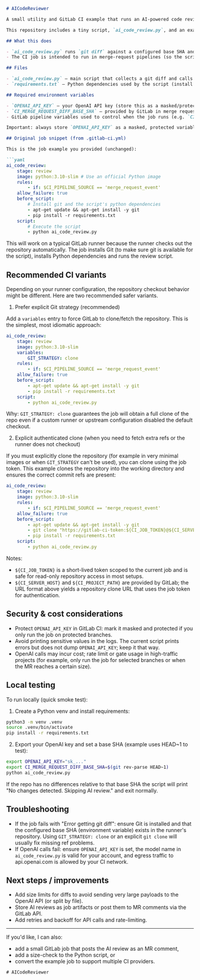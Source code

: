```markdown
# AICodeReviewer

A small utility and GitLab CI example that runs an AI-powered code review (via OpenAI) on the current merge request diff.

This repository includes a tiny script, `ai_code_review.py`, and an example GitLab CI job (`ai_code_review`) that shows how to run it inside your pipeline.

## What this does

- `ai_code_review.py` runs `git diff` against a configured base SHA and sends the diff to the OpenAI Chat API to produce a concise code review.
- The CI job is intended to run in merge-request pipelines (so the script can analyze the MR diff).

## Files

- `ai_code_review.py` — main script that collects a git diff and calls the OpenAI API.
- `requirements.txt` — Python dependencies used by the script (install in the job or locally).

## Required environment variables

- `OPENAI_API_KEY` — your OpenAI API key (store this as a masked/protected GitLab CI variable).
- `CI_MERGE_REQUEST_DIFF_BASE_SHA` — provided by GitLab in merge request pipelines; used to compute the diff base.
- GitLab pipeline variables used to control when the job runs (e.g. `CI_PIPELINE_SOURCE`).

Important: always store `OPENAI_API_KEY` as a masked, protected variable in GitLab CI and avoid printing it to job logs.

## Original job snippet (from .gitlab-ci.yml)

This is the job example you provided (unchanged):

```yaml
ai_code_review:
	stage: review
	image: python:3.10-slim # Use an official Python image
	rules:
		- if: $CI_PIPELINE_SOURCE == 'merge_request_event'
	allow_failure: true
	before_script:
		# Install git and the script's python dependencies
		- apt-get update && apt-get install -y git
		- pip install -r requirements.txt
	script:
		# Execute the script
		- python ai_code_review.py
```

This will work on a typical GitLab runner because the runner checks out the repository automatically. The job installs Git (to make sure git is available for the script), installs Python dependencies and runs the review script.

## Recommended CI variants

Depending on your runner configuration, the repository checkout behavior might be different. Here are two recommended safer variants.

1) Prefer explicit Git strategy (recommended)

Add a `variables` entry to force GitLab to clone/fetch the repository. This is the simplest, most idiomatic approach:

```yaml
ai_code_review:
	stage: review
	image: python:3.10-slim
	variables:
		GIT_STRATEGY: clone
	rules:
		- if: $CI_PIPELINE_SOURCE == 'merge_request_event'
	allow_failure: true
	before_script:
		- apt-get update && apt-get install -y git
		- pip install -r requirements.txt
	script:
		- python ai_code_review.py
```

Why: `GIT_STRATEGY: clone` guarantees the job will obtain a full clone of the repo even if a custom runner or upstream configuration disabled the default checkout.

2) Explicit authenticated clone (when you need to fetch extra refs or the runner does not checkout)

If you must explicitly clone the repository (for example in very minimal images or when `GIT_STRATEGY` can't be used), you can clone using the job token. This example clones the repository into the working directory and ensures the correct commit refs are present:

```yaml
ai_code_review:
	stage: review
	image: python:3.10-slim
	rules:
		- if: $CI_PIPELINE_SOURCE == 'merge_request_event'
	allow_failure: true
	before_script:
		- apt-get update && apt-get install -y git
		- git clone "https://gitlab-ci-token:${CI_JOB_TOKEN}@${CI_SERVER_HOST}/${CI_PROJECT_PATH}.git" .
		- pip install -r requirements.txt
	script:
		- python ai_code_review.py
```

Notes:
- `${CI_JOB_TOKEN}` is a short-lived token scoped to the current job and is safe for read-only repository access in most setups.
- `${CI_SERVER_HOST}` and `${CI_PROJECT_PATH}` are provided by GitLab; the URL format above yields a repository clone URL that uses the job token for authentication.

## Security & cost considerations

- Protect `OPENAI_API_KEY` in GitLab CI: mark it masked and protected if you only run the job on protected branches.
- Avoid printing sensitive values in the logs. The current script prints errors but does not dump `OPENAI_API_KEY`; keep it that way.
- OpenAI calls may incur cost; rate limit or gate usage in high-traffic projects (for example, only run the job for selected branches or when the MR reaches a certain size).

## Local testing

To run locally (quick smoke test):

1. Create a Python venv and install requirements:

```bash
python3 -m venv .venv
source .venv/bin/activate
pip install -r requirements.txt
```

2. Export your OpenAI key and set a base SHA (example uses HEAD~1 to test):

```bash
export OPENAI_API_KEY="sk_..."
export CI_MERGE_REQUEST_DIFF_BASE_SHA=$(git rev-parse HEAD~1)
python ai_code_review.py
```

If the repo has no differences relative to that base SHA the script will print "No changes detected. Skipping AI review." and exit normally.

## Troubleshooting

- If the job fails with "Error getting git diff": ensure Git is installed and that the configured base SHA (environment variable) exists in the runner's repository. Using `GIT_STRATEGY: clone` or an explicit `git clone` will usually fix missing ref problems.
- If OpenAI calls fail: ensure `OPENAI_API_KEY` is set, the model name in `ai_code_review.py` is valid for your account, and egress traffic to api.openai.com is allowed by your CI network.

## Next steps / improvements

- Add size limits for diffs to avoid sending very large payloads to the OpenAI API (or split by file).
- Store AI reviews as job artifacts or post them to MR comments via the GitLab API.
- Add retries and backoff for API calls and rate-limiting.

---

If you'd like, I can also:
- add a small GitLab job that posts the AI review as an MR comment,
- add a size-check to the Python script, or
- convert the example job to support multiple CI providers.

```
# AICodeReviewer
